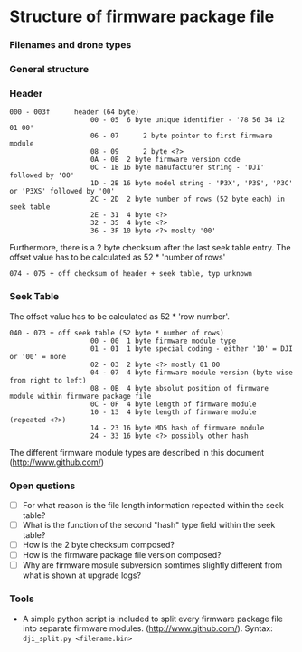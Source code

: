 # Structure of firmware package file

### Filenames and drone types

### General structure

### Header

```
000 - 003f		header (64 byte)
					00 - 05	 6 byte unique identifier - '78 56 34 12 01 00'
					06 - 07 	 2 byte pointer to first firmware module
					08 - 09 	 2 byte <?>
					0A - 0B	 2 byte firmware version code 
					0C - 1B	16 byte manufacturer string - 'DJI' followed by '00'
					1D - 2B	16 byte model string - 'P3X', 'P3S', 'P3C' or 'P3XS' followed by '00' 
					2C - 2D	 2 byte number of rows (52 byte each) in seek table
					2E - 31	 4 byte <?>
					32 - 35	 4 byte <?>
					36 - 3F	10 byte <?> moslty '00'
```

Furthermore, there is a 2 byte checksum after the last seek table entry. The offset value has to be calculated as 52 * 'number of rows'

```
074 - 075 + off	checksum of header + seek table, typ unknown
```

### Seek Table

The offset value has to be calculated as 52 * 'row number'. 

```
040 - 073 + off	seek table (52 byte * number of rows)
					00 - 00	 1 byte firmware module type 
					01 - 01	 1 byte special coding - either '10' = DJI or '00' = none
					02 - 03	 2 byte <?> mostly 01 00
					04 - 07	 4 byte firmware module version (byte wise from right to left)
					08 - 0B	 4 byte absolut position of firmware module within firmware package file
					0C - 0F	 4 byte length of firmware module
					10 - 13	 4 byte length of firmware module (repeated <?>)
					14 - 23	16 byte MD5 hash of firmware module
					24 - 33	16 byte <?> possibly other hash
```

The different firmware module types are described in this document (http://www.github.com/)

### Open qustions

- [ ] For what reason is the file length information repeated within the seek table?
- [ ] What is the function of the second "hash" type field within the seek table?
- [ ] How is the 2 byte checksum composed?
- [ ] How is the firmware package file version composed?
- [ ] Why are firmware mosule subversion somtimes slightly different from what is shown at upgrade logs?

### Tools

* A simple python script is included to split every firmware package file into separate firmware modules. (http://www.github.com/). Syntax: `dji_split.py <filename.bin>`
